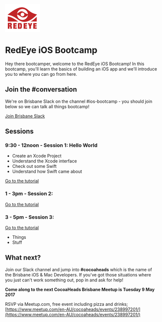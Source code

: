 ![RedEye Logo](Screenshots/RedEyeLogo.png)

# RedEye iOS Bootcamp

Hey there bootcamper, welcome to the RedEye iOS Bootcamp! In this bootcamp, you'll learn the basics of building an iOS app and we'll introduce you to where you can go from here.

## Join the #conversation

We're on Brisbane Slack on the channel #ios-bootcamp - you should join below so we can talk all things bootcamp!

[Join Brisbane Slack](https://brisbane.herokuapp.com/)

## Sessions

### 9:30 - 12noon - Session 1: Hello World

* Create an Xcode Project
* Understand the Xcode interface
* Check out some Swift
* Understand how Swift came about

[Go to the tutorial](https://github.com/redeyeapps/ios-bootcamp/blob/master/make-an-app-session-1.md)

### 1 - 3pm - Session 2:

[Go to the tutorial](https://github.com/redeyeapps/ios-bootcamp/blob/master/make-an-app-session-2.md)

### 3 - 5pm - Session 3:

[Go to the tutorial](https://github.com/redeyeapps/ios-bootcamp/blob/master/make-an-app-session-3.md)

* Things
* Stuff

## What next?

Join our Slack channel and jump into **#cocoaheads** which is the name of the Brisbane iOS & Mac Developers. If you've got those situations where you just can't work something out, pop in and ask for help!

**Come along to the next CocoaHeads Brisbane Meetup is Tuesday 9 May 2017**

RSVP via Meetup.com, free event including pizza and drinks; [https://www.meetup.com/en-AU/cocoaheads/events/238997201/](https://www.meetup.com/en-AU/cocoaheads/events/238997201/)